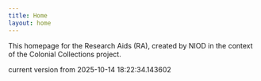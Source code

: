```yaml
---
title: Home
layout: home
---
```


This homepage for the Research Aids (RA), created by NIOD in the context of the Colonial Collections project. 


current version from 2025-10-14 18:22:34.143602
